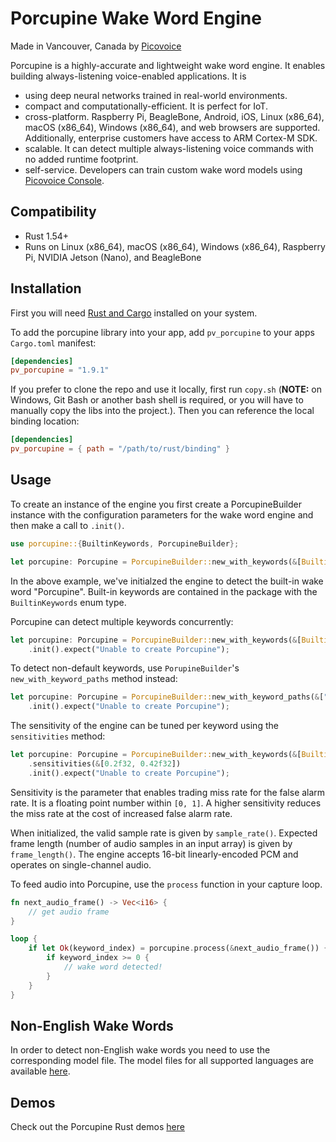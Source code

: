 # Porcupine Wake Word Engine

Made in Vancouver, Canada by [Picovoice](https://picovoice.ai)

Porcupine is a highly-accurate and lightweight wake word engine. It enables building always-listening voice-enabled
applications. It is

- using deep neural networks trained in real-world environments.
- compact and computationally-efficient. It is perfect for IoT.
- cross-platform. Raspberry Pi, BeagleBone, Android, iOS, Linux (x86_64), macOS (x86_64), Windows (x86_64), and web
browsers are supported. Additionally, enterprise customers have access to ARM Cortex-M SDK.
- scalable. It can detect multiple always-listening voice commands with no added runtime footprint.
- self-service. Developers can train custom wake word models using [Picovoice Console](https://picovoice.ai/console/).

## Compatibility

- Rust 1.54+
- Runs on Linux (x86_64), macOS (x86_64), Windows (x86_64), Raspberry Pi, NVIDIA Jetson (Nano), and BeagleBone

## Installation
First you will need [Rust and Cargo](https://rustup.rs/) installed on your system.

To add the porcupine library into your app, add `pv_porcupine` to your apps `Cargo.toml` manifest:
```toml
[dependencies]
pv_porcupine = "1.9.1"
```

If you prefer to clone the repo and use it locally, first run `copy.sh` (**NOTE:** on Windows, Git Bash or another bash shell is required, or you will have to manually copy the libs into the project.). Then you can reference the local binding location:
```toml
[dependencies]
pv_porcupine = { path = "/path/to/rust/binding" }
```

## Usage

To create an instance of the engine you first create a PorcupineBuilder instance with the configuration parameters for the wake word engine and then make a call to `.init()`.

```rust
use porcupine::{BuiltinKeywords, PorcupineBuilder};

let porcupine: Porcupine = PorcupineBuilder::new_with_keywords(&[BuiltinKeywords::Porcupine]).init().expect("Unable to create Porcupine");
```
In the above example, we've initialzed the engine to detect the built-in wake word "Porcupine". Built-in keywords are contained in the package with the `BuiltinKeywords` enum type.

Porcupine can detect multiple keywords concurrently:
```rust
let porcupine: Porcupine = PorcupineBuilder::new_with_keywords(&[BuiltinKeywords::Porcupine, BuiltinKeywords::Blueberry, BuiltinKeywords::Bumblebee])
    .init().expect("Unable to create Porcupine");
```

To detect non-default keywords, use `PorupineBuilder`'s `new_with_keyword_paths` method instead:
```rust
let porcupine: Porcupine = PorcupineBuilder::new_with_keyword_paths(&["/absolute/path/to/keyword/one", "/absolute/path/to/keyword/two"])
    .init().expect("Unable to create Porcupine");
```

The sensitivity of the engine can be tuned per keyword using the `sensitivities` method:
```rust
let porcupine: Porcupine = PorcupineBuilder::new_with_keywords(&[BuiltinKeywords::Porcupine, BuiltinKeywords::Bumblebee])
    .sensitivities(&[0.2f32, 0.42f32])
    .init().expect("Unable to create Porcupine");
```

Sensitivity is the parameter that enables trading miss rate for the false alarm rate. It is a floating point number within `[0, 1]`. A higher sensitivity reduces the miss rate at the cost of increased false alarm rate.

When initialized, the valid sample rate is given by `sample_rate()`. Expected frame length (number of audio samples in an input array) is given by `frame_length()`. The engine accepts 16-bit linearly-encoded PCM and operates on single-channel audio.

To feed audio into Porcupine, use the `process` function in your capture loop.
```rust
fn next_audio_frame() -> Vec<i16> {
    // get audio frame
}

loop {
    if let Ok(keyword_index) = porcupine.process(&next_audio_frame()) {
        if keyword_index >= 0 {
            // wake word detected!
        }   
    }
}
```

## Non-English Wake Words

In order to detect non-English wake words you need to use the corresponding model file. The model files for all supported languages are available [here](/lib/common).

## Demos

Check out the Porcupine Rust demos [here](/demo/rust)

